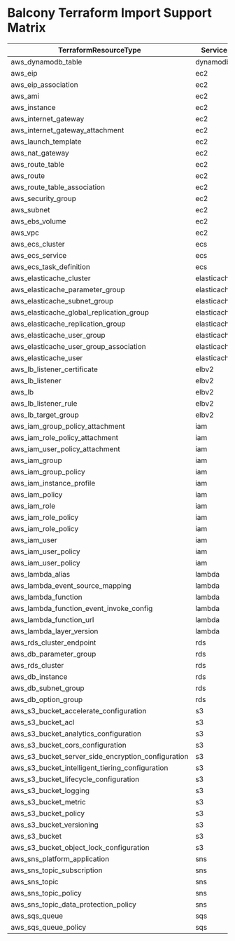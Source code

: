 # Balcony Terraform Import Support Matrix


| TerraformResourceType                              |         Service | Resource                                      |
| ---                                                | ---             | ---                                           |
| aws_dynamodb_table                                 |        dynamodb | Table                                         |
| aws_eip                                            |             ec2 | Addresses                                     |
| aws_eip_association                                |             ec2 | Addresses                                     |
| aws_ami                                            |             ec2 | Images                                        |
| aws_instance                                       |             ec2 | Instances                                     |
| aws_internet_gateway                               |             ec2 | InternetGateways                              |
| aws_internet_gateway_attachment                    |             ec2 | InternetGateways                              |
| aws_launch_template                                |             ec2 | LaunchTemplates                               |
| aws_nat_gateway                                    |             ec2 | NatGateways                                   |
| aws_route_table                                    |             ec2 | RouteTables                                   |
| aws_route                                          |             ec2 | RouteTables                                   |
| aws_route_table_association                        |             ec2 | RouteTables                                   |
| aws_security_group                                 |             ec2 | SecurityGroups                                |
| aws_subnet                                         |             ec2 | Subnets                                       |
| aws_ebs_volume                                     |             ec2 | Volumes                                       |
| aws_vpc                                            |             ec2 | Vpcs                                          |
| aws_ecs_cluster                                    |             ecs | Clusters                                      |
| aws_ecs_service                                    |             ecs | Services                                      |
| aws_ecs_task_definition                            |             ecs | TaskDefinition                                |
| aws_elasticache_cluster                            |     elasticache | CacheClusters                                 |
| aws_elasticache_parameter_group                    |     elasticache | CacheParameterGroups                          |
| aws_elasticache_subnet_group                       |     elasticache | CacheSubnetGroups                             |
| aws_elasticache_global_replication_group           |     elasticache | GlobalReplicationGroups                       |
| aws_elasticache_replication_group                  |     elasticache | ReplicationGroups                             |
| aws_elasticache_user_group                         |     elasticache | UserGroups                                    |
| aws_elasticache_user_group_association             |     elasticache | UserGroups                                    |
| aws_elasticache_user                               |     elasticache | Users                                         |
| aws_lb_listener_certificate                        |           elbv2 | ListenerCertificates                          |
| aws_lb_listener                                    |           elbv2 | Listeners                                     |
| aws_lb                                             |           elbv2 | LoadBalancers                                 |
| aws_lb_listener_rule                               |           elbv2 | Rules                                         |
| aws_lb_target_group                                |           elbv2 | TargetGroups                                  |
| aws_iam_group_policy_attachment                    |             iam | AttachedGroupPolicies                         |
| aws_iam_role_policy_attachment                     |             iam | AttachedRolePolicies                          |
| aws_iam_user_policy_attachment                     |             iam | AttachedUserPolicies                          |
| aws_iam_group                                      |             iam | Group                                         |
| aws_iam_group_policy                               |             iam | GroupPolicy                                   |
| aws_iam_instance_profile                           |             iam | InstanceProfile                               |
| aws_iam_policy                                     |             iam | Policy                                        |
| aws_iam_role                                       |             iam | Role                                          |
| aws_iam_role_policy                                |             iam | RolePolicy                                    |
| aws_iam_role_policy                                |             iam | RolePolicy                                    |
| aws_iam_user                                       |             iam | User                                          |
| aws_iam_user_policy                                |             iam | UserPolicy                                    |
| aws_iam_user_policy                                |             iam | UserPolicy                                    |
| aws_lambda_alias                                   |          lambda | Alias                                         |
| aws_lambda_event_source_mapping                    |          lambda | EventSourceMapping                            |
| aws_lambda_function                                |          lambda | Function                                      |
| aws_lambda_function_event_invoke_config            |          lambda | FunctionEventInvokeConfig                     |
| aws_lambda_function_url                            |          lambda | FunctionUrlConfig                             |
| aws_lambda_layer_version                           |          lambda | LayerVersion                                  |
| aws_rds_cluster_endpoint                           |             rds | DBClusterEndpoints                            |
| aws_db_parameter_group                             |             rds | DBClusterParameters                           |
| aws_rds_cluster                                    |             rds | DBClusters                                    |
| aws_db_instance                                    |             rds | DBInstances                                   |
| aws_db_subnet_group                                |             rds | DBSubnetGroups                                |
| aws_db_option_group                                |             rds | OptionGroups                                  |
| aws_s3_bucket_accelerate_configuration             |              s3 | BucketAccelerateConfiguration                 |
| aws_s3_bucket_acl                                  |              s3 | BucketAcl                                     |
| aws_s3_bucket_analytics_configuration              |              s3 | BucketAnalyticsConfiguration                  |
| aws_s3_bucket_cors_configuration                   |              s3 | BucketCors                                    |
| aws_s3_bucket_server_side_encryption_configuration |              s3 | BucketEncryption                              |
| aws_s3_bucket_intelligent_tiering_configuration    |              s3 | BucketIntelligentTieringConfiguration         |
| aws_s3_bucket_lifecycle_configuration              |              s3 | BucketLifecycleConfiguration                  |
| aws_s3_bucket_logging                              |              s3 | BucketLogging                                 |
| aws_s3_bucket_metric                               |              s3 | BucketMetricsConfiguration                    |
| aws_s3_bucket_policy                               |              s3 | BucketPolicy                                  |
| aws_s3_bucket_versioning                           |              s3 | BucketVersioning                              |
| aws_s3_bucket                                      |              s3 | Buckets                                       |
| aws_s3_bucket_object_lock_configuration            |              s3 | ObjectLockConfiguration                       |
| aws_sns_platform_application                       |             sns | PlatformApplications                          |
| aws_sns_topic_subscription                         |             sns | Subscriptions                                 |
| aws_sns_topic                                      |             sns | Topics                                        |
| aws_sns_topic_policy                               |             sns | Topics                                        |
| aws_sns_topic_data_protection_policy               |             sns | Topics                                        |
| aws_sqs_queue                                      |             sqs | Queues                                        |
| aws_sqs_queue_policy                               |             sqs | Queues                                        |

